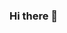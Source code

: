 ### Hi there 👋

<!--
**ntferr/ntferr** is a ✨ _special_ ✨ repository because its `README.md` (this file) appears on your GitHub profile.

👨🏼‍🚀 Nathan Ferreira

Github Badge Linkedin Badge Telegram Badge Gmail Badge
Hi, nice to meet you Sunglasses emoji

I'm Nathan, a Back-End Engineer based in Brazil Brazil.

    🌎 From Blumenau-SC.
    🎓 Studying Information System.
    👾 Passionate about technology.
    📚 Improving skills in Go, Microservices and Software Architecture.


My Development Stack 🚀

Application and Data

golang python mongodb postgresql

AWS

kinesis sqs sns s3 rds

DevOps

docker jenkins

Other Tools

postman jira confluence bitbucket 
